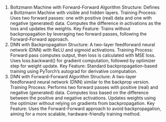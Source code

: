1. Boltzmann Machine with Forward-Forward Algorithm
Structure: Defines a Boltzmann Machine with visible and hidden layers.
Training Process:
Uses two forward passes: one with positive (real) data and one with negative (generated) data.
Computes the difference in activations as the loss and updates the weights.
Key Feature: Trains without backpropagation by leveraging two forward passes, following the Forward-Forward approach.
2. DNN with Backpropagation
Structure: A two-layer feedforward neural network (DNN) with ReLU and sigmoid activations.
Training Process:
Forward pass computes output, then loss is calculated with MSE loss.
Uses loss.backward() for gradient computation, followed by optimizer step for weight update.
Key Feature: Standard backpropagation-based training using PyTorch’s autograd for derivative computation.
3. DNN with Forward-Forward Algorithm
Structure: A two-layer feedforward neural network (DNN) similar to the backprop version.
Training Process:
Performs two forward passes with positive (real) and negative (generated) data.
Computes loss based on the difference between the positive and negative activations.
Updates weights using the optimizer without relying on gradients from backpropagation.
Key Feature: Uses the Forward-Forward approach to avoid backpropagation, aiming for a more scalable, hardware-friendly training method.
